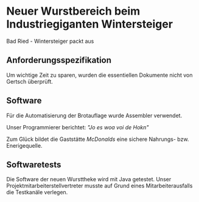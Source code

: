 # Neuer Wurstbereich beim Industriegiganten Wintersteiger

Bad Ried - Wintersteiger packt aus

## Anforderungsspezifikation
Um wichtige Zeit zu sparen, wurden die essentiellen Dokumente nicht von Gertsch überprüft.

## Software
Für die Automatisierung der Brotauflage wurde Assembler verwendet.

Unser Programmierer berichtet:
*"Jo es woa voi de Hokn"*

Zum Glück bildet die Gaststätte *McDonalds* eine sichere Nahrungs- bzw. Enerigequelle.

## Softwaretests

Die Software der neuen Wursttheke wird mit Java getestet.
Unser Projektmitarbeiterstellvertreter musste auf Grund eines Mitarbeiterausfalls die Testkanäle verlegen. 